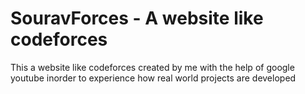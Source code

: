 # SouravForces - A website like codeforces

This a website like codeforces created by me with the help of google youtube inorder to experience how real world projects are developed